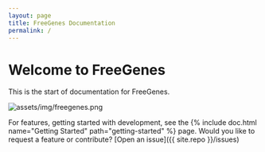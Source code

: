 ```yaml
---
layout: page
title: FreeGenes Documentation
permalink: /
---
```


# Welcome to FreeGenes

This is the start of documentation for FreeGenes.

![assets/img/freegenes.png](assets/img/freegenes.png)

For features, getting started with development, see the {% include doc.html name="Getting Started" path="getting-started" %} page. Would you like to request a feature or contribute? 
[Open an issue]({{ site.repo }}/issues)
